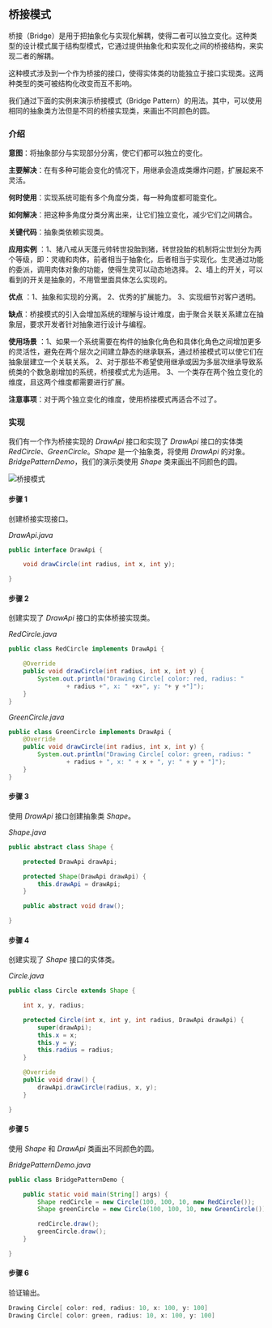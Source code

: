 ## 桥接模式

桥接（Bridge）是用于把抽象化与实现化解耦，使得二者可以独立变化。这种类型的设计模式属于结构型模式，它通过提供抽象化和实现化之间的桥接结构，来实现二者的解耦。

这种模式涉及到一个作为桥接的接口，使得实体类的功能独立于接口实现类。这两种类型的类可被结构化改变而互不影响。

我们通过下面的实例来演示桥接模式（Bridge Pattern）的用法。其中，可以使用相同的抽象类方法但是不同的桥接实现类，来画出不同颜色的圆。

### 介绍

**意图**：将抽象部分与实现部分分离，使它们都可以独立的变化。

**主要解决**：在有多种可能会变化的情况下，用继承会造成类爆炸问题，扩展起来不灵活。

**何时使用**：实现系统可能有多个角度分类，每一种角度都可能变化。

**如何解决**：把这种多角度分类分离出来，让它们独立变化，减少它们之间耦合。

**关键代码**：抽象类依赖实现类。

**应用实例** ：1、猪八戒从天蓬元帅转世投胎到猪，转世投胎的机制将尘世划分为两个等级，即：灵魂和肉体，前者相当于抽象化，后者相当于实现化。生灵通过功能的委派，调用肉体对象的功能，使得生灵可以动态地选择。 2、墙上的开关，可以看到的开关是抽象的，不用管里面具体怎么实现的。

**优点** ：1、抽象和实现的分离。 2、优秀的扩展能力。 3、实现细节对客户透明。 

**缺点**：桥接模式的引入会增加系统的理解与设计难度，由于聚合关联关系建立在抽象层，要求开发者针对抽象进行设计与编程。

**使用场景** ：1、如果一个系统需要在构件的抽象化角色和具体化角色之间增加更多的灵活性，避免在两个层次之间建立静态的继承联系，通过桥接模式可以使它们在抽象层建立一个关联关系。 2、对于那些不希望使用继承或因为多层次继承导致系统类的个数急剧增加的系统，桥接模式尤为适用。 3、一个类存在两个独立变化的维度，且这两个维度都需要进行扩展。 

**注意事项**：对于两个独立变化的维度，使用桥接模式再适合不过了。

### 实现

我们有一个作为桥接实现的 *DrawApi* 接口和实现了 *DrawApi* 接口的实体类 *RedCircle*、*GreenCircle*。*Shape* 是一个抽象类，将使用 *DrawApi* 的对象。*BridgePatternDemo*，我们的演示类使用 *Shape* 类来画出不同颜色的圆。

![桥接模式](https://imgconvert.csdnimg.cn/aHR0cHM6Ly9yYXcuZ2l0aHVidXNlcmNvbnRlbnQuY29tL0pvdXJXb24vaW1hZ2UvbWFzdGVyLyVFOCVBRSVCRSVFOCVBRSVBMSVFNiVBOCVBMSVFNSVCQyU4Ri8lRTYlQTElQTUlRTYlOEUlQTUlRTYlQTglQTElRTUlQkMlOEYuanBn)

#### 步骤 1

创建桥接实现接口。

*DrawApi.java*

```java
public interface DrawApi {

    void drawCircle(int radius, int x, int y);

}
```

#### 步骤 2

创建实现了 *DrawApi* 接口的实体桥接实现类。

*RedCircle.java*

```java
public class RedCircle implements DrawApi {

    @Override
    public void drawCircle(int radius, int x, int y) {
        System.out.println("Drawing Circle[ color: red, radius: "
                + radius +", x: " +x+", y: "+ y +"]");
    }
}
```

*GreenCircle.java*

```java
public class GreenCircle implements DrawApi {
    @Override
    public void drawCircle(int radius, int x, int y) {
        System.out.println("Drawing Circle[ color: green, radius: "
                + radius + ", x: " + x + ", y: " + y + "]");
    }
}

```

#### 步骤 3

使用 *DrawApi* 接口创建抽象类 *Shape*。

*Shape.java*

```java
public abstract class Shape {

    protected DrawApi drawApi;

    protected Shape(DrawApi drawApi) {
        this.drawApi = drawApi;
    }

    public abstract void draw();

}
```

#### 步骤 4

创建实现了 *Shape* 接口的实体类。

*Circle.java*

```java
public class Circle extends Shape {

    int x, y, radius;

    protected Circle(int x, int y, int radius, DrawApi drawApi) {
        super(drawApi);
        this.x = x;
        this.y = y;
        this.radius = radius;
    }

    @Override
    public void draw() {
        drawApi.drawCircle(radius, x, y);
    }

}
```

#### 步骤 5

使用 *Shape* 和 *DrawApi* 类画出不同颜色的圆。

*BridgePatternDemo.java*

```java
public class BridgePatternDemo {

    public static void main(String[] args) {
        Shape redCircle = new Circle(100, 100, 10, new RedCircle());
        Shape greenCircle = new Circle(100, 100, 10, new GreenCircle());

        redCircle.draw();
        greenCircle.draw();
    }

}
```

#### 步骤 6

验证输出。

```java
Drawing Circle[ color: red, radius: 10, x: 100, y: 100]
Drawing Circle[ color: green, radius: 10, x: 100, y: 100]
```


